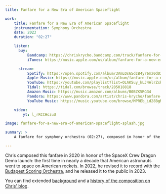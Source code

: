 ```yaml
---
title: Fanfare for a New Era of American Spaceflight

work:
    title: Fanfare for a New Era of American Spaceflight
    instrumentation: Symphony Orchestra
    date: 2023
    duration: "02:27"

    listen:
      buy:
          Bandcamp: https://chriskrycho.bandcamp.com/track/fanfare-for-a-new-era-of-american-spaceflight
          iTunes: https://music.apple.com/us/album/fanfare-for-a-new-era-of-american-spaceflight/1679126526?uo=4&app=itunes&at=1001lry3&ct=dashboard

      stream:
          Spotify: https://open.spotify.com/album/3AmLQs65dzB4yr6mz0dUxB
          Apple Music: https://music.apple.com/us/album/fanfare-for-a-new-era-of-american-spaceflight/1679126526?app=music
          YouTube: https://youtube.com/playlist?list=OLAK5uy_kLJ4AlrZxkIqDWfYSqBvmKsfCc8BxXH9g
          Tidal: https://tidal.com/browse/track/285018818
          Amazon Music: https://music.amazon.com/albums/B0BZK5RG34
          Pandora: https://www.pandora.com/artist/chris-krycho/fanfare-for-a-new-era-of-american-spaceflight-feat-budapest-scoring-orchestra/AL2hP7P9jbPv4JZ
          YouTube Music: https://music.youtube.com/browse/MPREb_id28BgMVrIR

    video:
        yt: l_rRCCHczuU

image: fanfare-for-a-new-era-of-american-spaceflight-splash.jpg

summary: >
    A fanfare for symphony orchestra (02:27), composed in honor of the SpaceX Crew Dragon Demo Launch recorded with the Budapest Scoring Orchesetra

---
```


Chris composed this fanfare in 2020 in honor of the SpaceX Crew Dragon Demo launch: the first time in nearly a decade that American astronauts went to space on American rockets. In 2022, he revised it to record with the [Budapest Scoring Orchestra](https://www.budapestscoring.com), and he released it to the public in 2023.

You can find extended [background](https://v5.chriskrycho.com/elsewhere/fanfare-for-a-new-era-of-american-spaceflight-live-recording/) and a [history of the composition on Chris' blog](https://v5.chriskrycho.com/journal/fanfare-for-a-new-era-of-american-spaceflight/).
